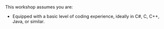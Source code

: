 This workshop assumes you are:

* Equipped with a basic level of coding experience, ideally in C#, C, C++, Java, or similar.
